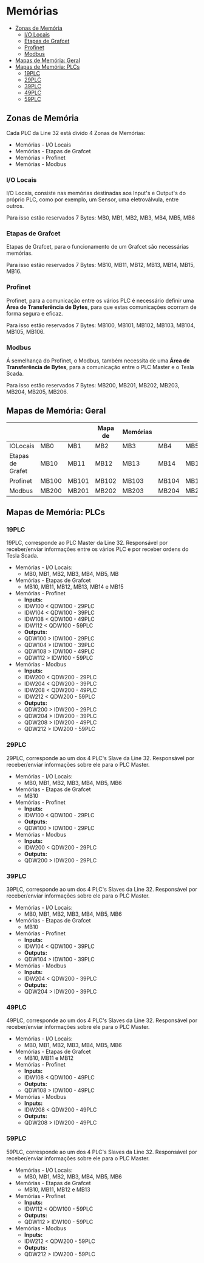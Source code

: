 # Memórias

- [Zonas de Memória](#zonas-de-memoria)
  - [I/O Locais](#i-o-locais)
  - [Etapas de Grafcet](#etapas-de-grafcet)
  - [Profinet](#profinet)
  - [Modbus](#modbus)
- [Mapas de Memória: Geral](#mapas-de-memoria-geral)
- [Mapas de Memória: PLCs](#mapas-de-memoria-plcs)
  - [19PLC](#19PLC)
  - [29PLC](#29PLC)
  - [39PLC](#39PLC)
  - [49PLC](#49PLC)
  - [59PLC](#59PLC)

## Zonas de Memória
Cada PLC da Line 32 está divido 4 Zonas de Memórias:

- Memórias - I/O Locais
- Memórias - Etapas de Grafcet
- Memórias - Profinet
- Memórias - Modbus 

### I/O Locais

I/O Locais, consiste nas memórias destinadas aos Input's e Output's do próprio PLC, como por exemplo, um Sensor, uma eletroválvula, entre outros.

Para isso estão reservados 7 Bytes: MB0, MB1, MB2, MB3, MB4, MB5, MB6

### Etapas de Grafcet

Etapas de Grafcet, para o funcionamento de um Grafcet são necessárias memórias.

Para isso estão reservados 7 Bytes: MB10, MB11, MB12, MB13, MB14, MB15, MB16.

### Profinet

Profinet, para a comunicação entre os vários PLC é necessário definir uma **Área de Transferência de Bytes**, para que estas comunicações ocorram de forma segura e eficaz. 

Para isso estão reservados 7 Bytes: MB100, MB101, MB102, MB103, MB104, MB105, MB106.

### Modbus

Á semelhança do Profinet, o Modbus, também necessita de uma **Área de Transferência de Bytes**, para a comunicação entre o PLC Master e o Tesla Scada. 

Para isso estão reservados 7 Bytes: MB200, MB201, MB202, MB203, MB204, MB205, MB206.

## Mapas de Memória: Geral

||||Mapa de|Memórias||||
-- | -- | -- | -- | -- | -- | -- | --
IOLocais|MB0|MB1|MB2|MB3|MB4|MB5|MB6
Etapas de Grafet|MB10|MB11|MB12|MB13|MB14|MB15|MB16
Profinet|MB100|MB101|MB102|MB103|MB104|MB105|MB106
Modbus|MB200|MB201|MB202|MB203|MB204|MB205|MB206		

## Mapas de Memória: PLCs
### 19PLC

19PLC, corresponde ao PLC Master da Line 32. Responsável por receber/enviar informações entre os vários PLC e por receber ordens do Tesla Scada.

- Memórias - I/O Locais: 
    - MB0, MB1, MB2, MB3, MB4, MB5, MB
- Memórias - Etapas de Grafcet 
    - MB10, MB11, MB12, MB13, MB14 e MB15
- Memórias - Profinet
    - **Inputs:**
    - IDW100 < QDW100 - 29PLC
    - IDW104 < QDW100 - 39PLC
    - IDW108 < QDW100 - 49PLC 
    - IDW112 < QDW100 - 59PLC
    - **Outputs:**
    - QDW100 > IDW100 - 29PLC
    - QDW104 > IDW100 - 39PLC
    - QDW108 > IDW100 - 49PLC
    - QDW112 > IDW100 - 59PLC
- Memórias - Modbus
    - **Inputs:**
    - IDW200 < QDW200 - 29PLC
    - IDW204 < QDW200 - 39PLC
    - IDW208 < QDW200 - 49PLC 
    - IDW212 < QDW200 - 59PLC
    - **Outputs:**
    - QDW200 > IDW200 - 29PLC
    - QDW204 > IDW200 - 39PLC
    - QDW208 > IDW200 - 49PLC
    - QDW212 > IDW200 - 59PLC 

### 29PLC

29PLC, corresponde ao um dos 4 PLC's Slave da Line 32. Responsável por receber/enviar informações sobre ele para o PLC Master. 

- Memórias - I/O Locais: 
    - MB0, MB1, MB2, MB3, MB4, MB5, MB6
- Memórias - Etapas de Grafcet 
    - MB10
- Memórias - Profinet
    - **Inputs:**
    - IDW100 < QDW100 - 29PLC
    - **Outputs:**
    - QDW100 > IDW100 - 29PLC
- Memórias - Modbus
    - **Inputs:**
    - IDW200 < QDW200 - 29PLC
    - **Outputs:**
    - QDW200 > IDW200 - 29PLC

### 39PLC

39PLC, corresponde ao um dos 4 PLC's Slaves da Line 32. 
Responsável por receber/enviar informações sobre ele para o PLC Master. 

- Memórias - I/O Locais: 
    - MB0, MB1, MB2, MB3, MB4, MB5, MB6
- Memórias - Etapas de Grafcet 
    - MB10
- Memórias - Profinet
    - **Inputs:**
    - IDW104 < QDW100 - 39PLC
    - **Outputs:**
    - QDW104 > IDW100 - 39PLC
- Memórias - Modbus
    - **Inputs:**
    - IDW204 < QDW200 - 39PLC
    - **Outputs:**
    - QDW204 > IDW200 - 39PLC

### 49PLC

49PLC, corresponde ao um dos 4 PLC's Slaves da Line 32. 
Responsável por receber/enviar informações sobre ele para o PLC Master. 

- Memórias - I/O Locais: 
    - MB0, MB1, MB2, MB3, MB4, MB5, MB6
- Memórias - Etapas de Grafcet 
    - MB10, MB11 e MB12 
- Memórias - Profinet
    - **Inputs:**
    - IDW108 < QDW100 - 49PLC 
    - **Outputs:**
    - QDW108 > IDW100 - 49PLC
- Memórias - Modbus
    - **Inputs:**
    - IDW208 < QDW200 - 49PLC 
    - **Outputs:**
    - QDW208 > IDW200 - 49PLC


### 59PLC

59PLC, corresponde ao um dos 4 PLC's Slaves da Line 32. 
Responsável por receber/enviar informações sobre ele para o PLC Master. 

- Memórias - I/O Locais: 
    - MB0, MB1, MB2, MB3, MB4, MB5, MB6
- Memórias - Etapas de Grafcet 
    - MB10, MB11, MB12 e MB13
- Memórias - Profinet
    - **Inputs:**
    - IDW112 < QDW100 - 59PLC
    - **Outputs:**
    - QDW112 > IDW100 - 59PLC
- Memórias - Modbus
    - **Inputs:**
    - IDW212 < QDW200 - 59PLC
    - **Outputs:**
    - QDW212 > IDW200 - 59PLC 
